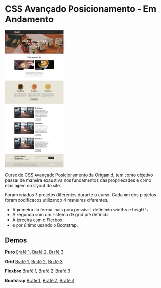 # CSS Avançado Posicionamento - Em Andamento

<img src="./readme/brafe1.png" alt="brafe 1" height="450">

Curso de [CSS Avançado Posicionamento](https://www.origamid.com/curso/css-avancado-posicionamento) da [Origamid](https://www.origamid.com/), tem como objetivo passar de maneira exaustiva nos fundamentos das propriedades e como elas agem no layout do site.

Foram criados 3 projetos diferentes durante o curso. Cada um dos projetos foram codificados utilizando 4 maneiras diferentes. 

- A primeira da forma mais pura possível, definindo width’s e height’s
- A segunda com um sistema de grid pré definido
- A terceira com o Flexbox 
- e por último usando o Bootstrap.

## Demos

**Puro**
[Brafé 1](https://github.com/MatheusGomesWeb/cursos-origamid/edit/master/CSS-Avancado-Posicionamento/README.md), [Brafé 2](https://github.com/MatheusGomesWeb/cursos-origamid/edit/master/CSS-Avancado-Posicionamento/README.md), [Brafé 3](https://github.com/MatheusGomesWeb/cursos-origamid/edit/master/CSS-Avancado-Posicionamento/README.md) 

**Grid**
[Brafé 1](https://github.com/MatheusGomesWeb/cursos-origamid/edit/master/CSS-Avancado-Posicionamento/README.md), [Brafé 2](https://github.com/MatheusGomesWeb/cursos-origamid/edit/master/CSS-Avancado-Posicionamento/README.md), [Brafé 3](https://github.com/MatheusGomesWeb/cursos-origamid/edit/master/CSS-Avancado-Posicionamento/README.md) 

**Flexbox**
[Brafé 1](https://github.com/MatheusGomesWeb/cursos-origamid/edit/master/CSS-Avancado-Posicionamento/README.md), [Brafé 2](https://github.com/MatheusGomesWeb/cursos-origamid/edit/master/CSS-Avancado-Posicionamento/README.md), [Brafé 3](https://github.com/MatheusGomesWeb/cursos-origamid/edit/master/CSS-Avancado-Posicionamento/README.md) 

**Bootstrap**
[Brafé 1](https://github.com/MatheusGomesWeb/cursos-origamid/edit/master/CSS-Avancado-Posicionamento/README.md), [Brafé 2](https://github.com/MatheusGomesWeb/cursos-origamid/edit/master/CSS-Avancado-Posicionamento/README.md), [Brafé 3](https://github.com/MatheusGomesWeb/cursos-origamid/edit/master/CSS-Avancado-Posicionamento/README.md) 

